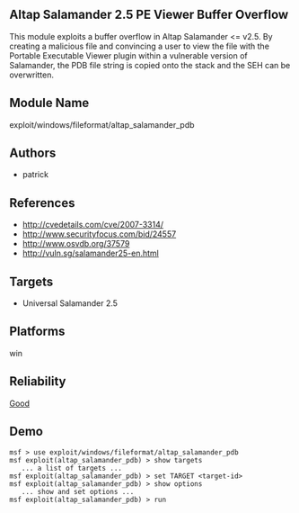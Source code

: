 ## Altap Salamander 2.5 PE Viewer Buffer Overflow

This module exploits a buffer overflow in Altap Salamander 
<= v2.5. By creating a malicious file and convincing a user 
to view the file with the Portable Executable Viewer plugin 
within a vulnerable version of Salamander, the PDB file 
string is copied onto the stack and the SEH can be 
overwritten.


## Module Name
exploit/windows/fileformat/altap_salamander_pdb

## Authors
* patrick


## References
* http://cvedetails.com/cve/2007-3314/
* http://www.securityfocus.com/bid/24557
* http://www.osvdb.org/37579
* http://vuln.sg/salamander25-en.html



## Targets
* Universal Salamander 2.5


## Platforms
win

## Reliability
[Good](https://github.com/rapid7/metasploit-framework/wiki/Exploit-Ranking)

## Demo

```
msf > use exploit/windows/fileformat/altap_salamander_pdb
msf exploit(altap_salamander_pdb) > show targets
   ... a list of targets ...
msf exploit(altap_salamander_pdb) > set TARGET <target-id>
msf exploit(altap_salamander_pdb) > show options
   ... show and set options ...
msf exploit(altap_salamander_pdb) > run
```
    
    